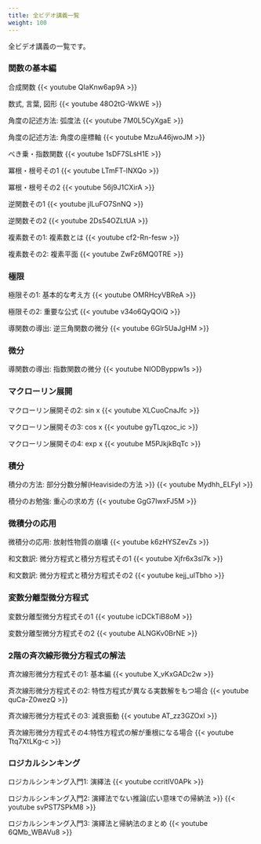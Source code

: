```yaml
---
title: 全ビデオ講義一覧
weight: 100
---
```


全ビデオ講義の一覧です。

<!--more-->

### 関数の基本編

合成関数
{{< youtube QIaKnw6ap9A >}}

数式, 言葉, 図形
{{< youtube 48O2tG-WkWE >}}

角度の記述方法: 弧度法
{{< youtube 7M0L5CyXgaE >}}

角度の記述方法: 角度の座標軸
{{< youtube MzuA46jwoJM >}}

べき乗・指数関数
{{< youtube 1sDF7SLsH1E >}}

冪根・根号その1
{{< youtube LTmFT-lNXQo >}}

冪根・根号その2
{{< youtube 56j9J1CXirA >}}

逆関数その1
{{< youtube jlLuFO7SnNQ >}}

逆関数その2
{{< youtube 2Ds54OZLtUA >}}

複素数その1: 複素数とは
{{< youtube cf2-Rn-fesw >}}

複素数その2: 複素平面
{{< youtube ZwFz6MQ0TRE >}}


### 極限

極限その1: 基本的な考え方
{{< youtube OMRHcyVBReA >}}

極限その2: 重要な公式
{{< youtube v34o6QyQOiQ >}}

導関数の導出: 逆三角関数の微分
{{< youtube 6Glr5UaJgHM >}}

### 微分

導関数の導出: 指数関数の微分
{{< youtube NIODByppw1s >}}

### マクローリン展開

マクローリン展開その2: sin x
{{< youtube XLCuoCnaJfc >}}

マクローリン展開その3: cos x
{{< youtube gyTLqzoc_ic >}}

マクローリン展開その4: exp x
{{< youtube M5PJkjkBqTc >}}

### 積分

積分の方法: 部分分数分解(Heavisideの方法 >}}
{{< youtube Mydhh_ELFyI >}}

積分のお勉強: 重心の求め方
{{< youtube GgG7IwxFJ5M >}}

### 微積分の応用

微積分の応用: 放射性物質の崩壊
{{< youtube k6zHYSZevZs >}}

和文数訳: 微分方程式と積分方程式その1
{{< youtube Xjfr6x3sl7k >}}

和文数訳: 微分方程式と積分方程式その2
{{< youtube kejj_ulTbho >}}

### 変数分離型微分方程式

変数分離型微分方程式その1
{{< youtube icDCkTiB8oM >}}

変数分離型微分方程式その2
{{< youtube ALNGKv0BrNE >}}

### 2階の斉次線形微分方程式の解法

斉次線形微分方程式その1: 基本編
{{< youtube X_vKxGADc2w >}}

斉次線形微分方程式その2: 特性方程式が異なる実数解をもつ場合
{{< youtube quCa-Z0wezQ >}}

斉次線形微分方程式その3: 減衰振動
{{< youtube AT_zz3GZOxI >}}

斉次線形微分方程式その4:特性方程式の解が重根になる場合
{{< youtube Ttq7XtLKg-c >}}

### ロジカルシンキング

ロジカルシンキング入門1: 演繹法
{{< youtube ccritIV0APk >}}

ロジカルシンキング入門2: 演繹法でない推論(広い意味での帰納法 >}}
{{< youtube svPST7SPkM8 >}}

ロジカルシンキング入門3: 演繹法と帰納法のまとめ
{{< youtube 6QMb_WBAVu8 >}}
